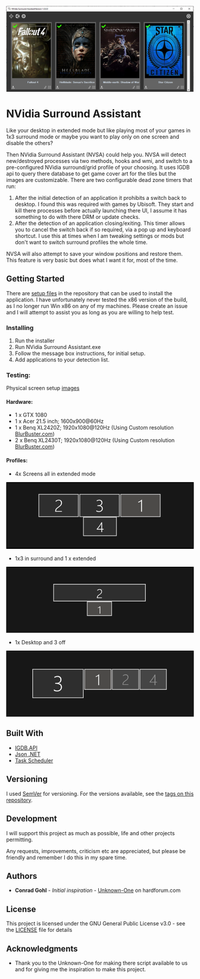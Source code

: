 ![NVSA](Images/NVSA.PNG?raw=true "Nvidia Surround Assistant")

# NVidia Surround Assistant

Like your desktop in extended mode but like playing most of your games in 1x3 surround mode or maybe you want to play only on one screen and disable the others? 

Then NVidia Surround Assistant (NVSA) could help you. NVSA will detect new/destroyed processes via two methods, hooks and wmi, and switch to a pre-configured NVidia surround/grid profile of your choosing. It uses IGDB api to query there database to get game cover art for the tiles but the images are customizable.
There are two configurable dead zone timers that run:
 1. After the initial detection of an application it prohibits a switch back to desktop. I found this was required with games by Ubisoft. They start and kill there processes before actually launching there UI, I assume it has something to do with there DRM or update checks.
 2. After the detection of an application closing/exiting. This timer allows you to cancel the switch back if so required, via a pop up and keyboard shortcut. I use this at times when I am tweaking settings or mods but don't want to switch surround profiles the whole time.

NVSA will also attempt to save your window positions and restore them. This feature is very basic but does what I want it for, most of the time.

## Getting Started

There are [setup files](https://github.com/Entr0py86/NVidia_Surround_Assistant/releases) in the repository that can be used to install the application.
I have unfortunately never tested the x86 version  of the build, as I no longer run Win x86 on any of my machines. Please create an issue and I will attempt to assist you as long as you are willing to help test.

### Installing

1. Run the installer
2. Run NVidia Surround Assistant.exe
3. Follow the message box instructions, for initial setup.
4. Add applications to your detection list.

### Testing:
Physical screen setup [images](https://robertsspaceindustries.com/spectrum/community/SC/forum/50264/thread/my-sim-pit-desk)

#### Hardware:
  * 1 x GTX 1080 
  * 1 x Acer 21.5 inch; 1600x900@60Hz
  * 1 x Benq XL2420Z; 1920x1080@120Hz (Using Custom resolution [BlurBuster.com](https://www.blurbusters.com/benq/strobe-utility/#largeverticaltotal))
  * 2 x Benq XL2430T; 1920x1080@120Hz (Using Custom resolution [BlurBuster.com](https://www.blurbusters.com/benq/strobe-utility/#largeverticaltotal))

#### Profiles:
  * 4x Screens all in extended mode 
  
  ![4xEntended](Images/4xExtended.PNG?raw=true "4 x Extended Desktop")
  
  * 1x3 in surround and 1 x extended 
  
  ![1x3x1Entended](Images/1x3x1Extended.PNG?raw=true "1 x 3 x Extended Desktop")
  
  * 1x Desktop and 3 off 
  
  ![1xDesktop](Images/1xDesktop.PNG?raw=true "1 x Desktop")
  
## Built With

* [IGDB.API](https://www.nuget.org/packages/IGDB.API/1.0.8/)
* [Json .NET](https://www.newtonsoft.com/json)
* [Task Scheduler](https://github.com/dahall/taskscheduler)

## Versioning

I used [SemVer](http://semver.org/) for versioning. For the versions available, see the [tags on this repository](https://github.com/Entr0py86/NVidia_Surround_Assitant/tags). 

## Development

I will support this project as much as possible, life and other projects permitting.

Any requests, improvements, criticism etc are appreciated, but please be friendly and remember I do this in my spare time.

## Authors

* **Conrad Gohl** - *Initial inspiration* - [Unknown-One](https://hardforum.com/threads/quick-switch-between-extended-desktop-and-surround.1590030/) on hardforum.com

## License

This project is licensed under the GNU General Public License v3.0 - see the [LICENSE](LICENSE) file for details

## Acknowledgments

* Thank you to the Unknown-One for making there script available to us and for giving me the inspiration to make this project.

